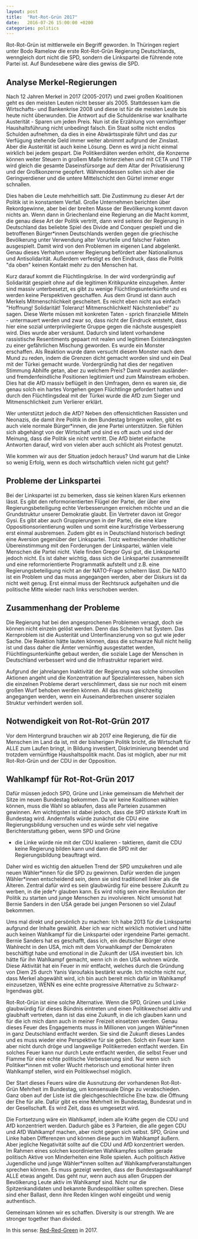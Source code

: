 ```yaml
---
layout: post
title:  "Rot-Rot-Grün 2017"
date:   2016-07-26 15:00:00 +0200
categories: politics
---
```


Rot-Rot-Grün ist mittlerweile ein Begriff geworden. In Thüringen regiert
unter Bodo Ramelow die erste Rot-Rot-Grün Regierung Deutschlands, wenngleich
dort nicht die SPD, sondern die Linkspartei die führende rote Partei ist.
Auf Bundesebene wäre dies gewiss die SPD.

## Analyse Merkel-Regierungen

Nach 12 Jahren Merkel in 2017 (2005-2017) und zwei großen Koalitionen geht
es den meisten Leuten nicht besser als 2005. Stattdessen kam die Wirtschafts-
und Bankenkrise 2008 und diese ist für die meisten Leute bis heute nicht
überwunden. Die Antwort auf die Schuldenkrise war knallharte Austerität -
Sparen um jeden Preis. Nun ist die Erzählung von vernünftiger Haushaltsführung
nicht unbedingt falsch. Ein Staat sollte nicht endlos Schulden aufnehmen,
da dies in eine Abwärtsspirale führt und das zur Verfügung stehende Geld
immer weiter abnimmt aufgrund der Zinslast. Aber die Austerität ist auch
keine Lösung. Denn es wird ja nicht einmal wirklich bei jedem gespart.
Die Politikerdiäten werden erhöht, die Konzerne können weiter Steuern in großem
Maße hinterziehen und mit CETA und TTIP wird gleich die gesamte Daseinsfürsorge
auf dem Altar der Privatisierung und der Großkonzerne geopfert. Währenddessen
sollen sich aber die Geringverdiener und die untere Mittelschicht den Gürtel
immer enger schnallen.

Dies haben die Leute mehrheitlich satt. Die Zustimmung zu dieser Art der Politik
ist in konstantem Verfall. Große Unternehmen berichten über Rekordgewinne,
aber bei der breiten Masse der Bevölkerung kommt davon nichts an. Wenn dann
in Griechenland eine Regierung an die Macht kommt, die genau diese Art der
Politik vertritt, dann wird seitens der Regierung in Deutschland das beliebte
Spiel des Divide and Conquer gespielt und die betroffenen Bürger*innen Deutschlands
werden gegen die griechische Bevölkerung unter Verwendung alter Vorurteile und
falscher Fakten ausgespielt. Damit wird von den Problemen im eigenen Land 
abgelenkt. Genau dieses Verhalten unserer Regierung befördert aber Nationalismus
und Antisolidarität. Außerdem verfestigt es den Eindruck, dass die Politik
"da oben" keinen Kontakt mehr zu den Menschen hat.

Kurz darauf kommt die Flüchtlingskrise. In der wird vordergründig auf Solidarität
gespielt ohne auf die legitimen Kritikpunkte einzugehen. Ämter sind massiv
unterbesetzt, es gibt zu wenige Flüchtlingsunterkünfte und es werden keine
Perspektiven geschaffen. Aus dem Grund ist dann auch Merkels Mitmenschlichkeit
gescheitert. Es reicht eben nicht aus einfach "Hoffnung! Solidarität! Toleranz!
Mitmenschlichkeit! Nächstenliebe!" zu sagen. Diese Werte müssen mit konkreten
Taten - sprich finanzielle Mitteln - untermauert werden und zwar so, dass
nicht der Eindruck entsteht, dass hier eine sozial unterprivilegierte Gruppe
gegen die nächste ausgespielt wird. Dies wurde aber versäumt. Dadurch sind
latent vorhandene rassistische Resentiments gepaart mit realen und legitimen
Existenzängsten zu einer gefährlichen Mischung geworden. Es wurde ein Monster
erschaffen. Als Reaktion wurde dann versucht diesem Monster nach dem Mund zu
reden, indem die Grenzen dicht gemacht worden sind und ein Deal mit der
Türkei gemacht wurde. Vordergründig hat dies der negativen Stimmung Abhilfe
getan, aber zu welchem Preis? Damit wurden ausländer- und fremdenfeindliche
Positionen legitimiert und zum Mainstream erhoben.
Dies hat die AfD massiv beflügelt in den Umfragen, denn es waren sie, die genau
solch ein hartes Vorgehen gegen Flüchtlinge gefordert hatten und durch den
Flüchtlingsdeal mit der Türkei wurde die AfD zum Sieger und Mitmenschlichkeit
zum Verlierer erklärt.

Wer unterstützt jedoch die AfD? Neben den offensichtlichen Rassisten und Neonazis,
die damit ihre Politik in den Bundestag bringen wollen, gibt es auch viele
normale Bürger*innen, die jene Partei unterstützen. Sie fühlen sich abgehängt
von der Wirtschaft und sind es oft auch und sind der Meinung, dass die
Politik sie nicht vertritt. Die AfD bietet einfache Antworten darauf, wird von
vielen aber auch schlicht als Protest genutzt.

Wie kommen wir aus der Situation jedoch heraus? Und warum hat die Linke so
wenig Erfolg, wenn es doch wirtschaftlich vielen nicht gut geht?

## Probleme der Linkspartei

Bei der Linkspartei ist zu bemerken, dass sie keinen klaren Kurs erkennen lässt.
Es gibt den reformorientierten Flügel der Partei, der über eine Regierungsbeteiligung
echte Verbesserungen erreichen möchte und an die Grundstruktur unserer Demokratie
glaubt. Ein Vertreter davon ist Gregor Gysi. Es gibt aber auch Gruppierungen
in der Partei, die eine klare Oppositionsorientierung wollen und somit
eine kurzfristige Verbesserung erst einmal ausbremsen. Zudem gibt es in Deutschland
historisch bedingt eine Aversion gegenüber der Linkspartei. Trotz weitreichender
inhaltlicher Übereinstimmung mit den Forderungen der Linkspartei, wählen viele
Menschen die Partei nicht. Viele finden Gregor Gysi gut, die Linkspartei jedoch
nicht. Es ist daher wichtig, dass sich die Linkspartei zusammenreißt und
eine reformorientierte Programmatik aufstellt und z.B. eine Regierungsbeteiligung
nicht an der NATO-Frage scheitern lässt. Die NATO ist ein Problem und das muss
angegangen werden, aber der Diskurs ist da nicht weit genug. Erst einmal
muss der Rechtsruck aufgehalten und die politische Mitte wieder nach links
verschoben werden.

## Zusammenhang der Probleme

Die Regierung hat bei den angesprochenen Problemen versagt, doch sie können
nicht einzeln gelöst werden. Denn das Scheitern hat System. Das Kernproblem
ist die Austerität und Unterfinanzierung von so gut wie jeder Sache.
Die Reaktion hätte lauten können, dass die schwarze Null nicht heilig ist
und dass daher die Ämter vernünftig ausgestattet werden, Flüchtlingsunterkünfte
gebaut werden, die soziale Lage der Menschen in Deutschland verbessert wird
und die Infrastruktur repariert wird.

Aufgrund der jahrelangen Inaktivität der Regierung was solche sinnvollen
Aktionen angeht und die Konzentration auf Spezialinteressen, haben sich die
einzelnen Probleme derart verschlimmert, dass sie nur noch mit einem großen
Wurf behoben werden können. All das muss gleichzeitig angegangen werden,
wenn ein Auseinanderbrechen unserer sozialen Struktur verhindert werden soll.

## Notwendigkeit von Rot-Rot-Grün 2017

Vor dem Hintergrund brauchen wir ab 2017 eine Regierung, die für die Menschen
im Land da ist, mit der bisherigen Politik bricht, die Wirtschaft für ALLE
zum Laufen bringt, in Bildung investiert, Diskriminierung beendet und trotzdem
vernünftige Haushaltspolitik macht. Das ist möglich, aber nur mit Rot-Rot-Grün
und der CDU in der Opposition.

## Wahlkampf für Rot-Rot-Grün 2017

Dafür müssen jedoch SPD, Grüne und Linke gemeinsam die Mehrheit der Sitze
im neuen Bundestag bekommen. Da wir keine Koalitionen wählen können, muss
die Wahl so ablaufen, dass alle Parteien zusammen gewinnen.
Am wichtigsten ist dabei jedoch, dass die SPD stärkste Kraft im Bundestag
wird. Andernfalls würde zunächst die CDU eine Regierungsbildung versuchen
und es würde sehr viel negative Berichterstattung geben, wenn SPD und Grüne
- die Linke würde nie mit der CDU koalieren - taktieren, damit die CDU
keine Regierung bilden kann und dann die SPD mit der Regierungsbildung
beauftragt wird. 

Daher wird es wichtig den aktuellen Trend der SPD umzukehren und alle neuen
Wähler\*innen für die SPD zu gewinnen. Dafür werden die jungen Wähler\*innen
entscheidend sein, denn sie sind traditionell linker als die Älteren.
Zentral dafür wird es sein glaubwürdig für eine bessere Zukunft zu werben,
in die jede*r glauben kann. Es wird nötig sein eine Revolution der Politik
zu starten und junge Menschen zu involvieren. Nicht umsonst hat Bernie Sanders
in den USA gerade bei jungen Personen so viel Zulauf bekommen.

Ums mal direkt und persönlich zu machen: Ich habe 2013 für die Linkspartei
aufgrund der Inhalte gewählt. Aber ich war nicht wirklich motiviert und
hätte auch keinen Wahlkampf für die Linkspartei oder irgendeine Partei gemacht.
Bernie Sanders hat es geschafft, dass ich, ein deutscher Bürger ohne Wahlrecht
in den USA, mich mit dem Vorwahlkampf der Demokraten beschäftigt habe und
emotional in die Zukunft der USA investiert bin. Ich hätte für ihn Wahlkampf
gemacht, wenn ich in den USA wohnen würde. Diese Aktivität hat ein Feuer
in mir entfacht, welches durch die Gründung von Diem 25 durch Yanis Varoufakis
bestärkt wurde. Ich möchte nicht nur, dass Merkel abgewählt wird, ich bin
auch bereit mich dafür im Wahlkampf einzusetzen, WENN es eine echte progressive
Alternative zu Schwarz-Irgendwas gibt.

Rot-Rot-Grün ist eine solche Alternative. Wenn die SPD, Grünen und Linke glaubwürdig
für dieses Bündnis eintreten und einen Politikwechsel aktiv und glaubhaft vertreten,
dann ist das eine Zukunft, in die ich glauben kann und für die ich mich dann 
auch in meiner Freizeit einsetzen werden. Genau dieses Feuer des Engagements
muss in Millionen von jungen Wähler\*innen in ganz Deutschland entfacht werden.
Sie sind die Zukunft dieses Landes und es muss wieder eine Perspektive für
sie geben. Solch ein Feuer kann aber nicht durch dröge und langweilige
Politikerreden entfacht werden. Ein solches Feuer kann nur durch Leute
entfacht werden, die selbst Feuer und Flamme für eine echte politische
Verbesserung sind. Nur wenn sich Politiker*innen mit voller Wucht rhetorisch und
emotional hinter ihren Wahlkampf stellen, wird ein Politikwechsel möglich.

Der Start dieses Feuers wäre die Ausnutzung der vorhandenen Rot-Rot-Grün Mehrheit
im Bundestag, um konsensuale Dinge zu verabschieden. Ganz oben auf der Liste
ist die gleichgeschlechtliche Ehe bzw. die Öffnung der Ehe für alle. Dafür
gibt es eine Mehrheit im Bundestag, Bundesrat und in der Gesellschaft. Es wird
Zeit, dass es umgesetzt wird.

Die Fortsetzung wäre ein Wahlkampf, indem alle Kräfte gegen die CDU und AfD
konzentriert werden. Dadurch gäbe es 3 Parteien, die alle gegen CDU und AfD
Wahlkampf machen, aber nicht gegen sich selbst. SPD, Grüne und Linke
haben Differenzen und können diese auch im Wahlkampf äußern. Aber jegliche
Negativität sollte auf die CDU und AfD konzentriert werden.
Im Rahmen eines solchen koordinierten Wahlkampfes sollten gerade politisch
Aktive von Minderheiten eine Rolle spielen. Auch politisch Aktive Jugendliche
und junge Wähler*innen sollten auf Wahlkampfveranstaltungen sprechen können.
Es muss gezeigt werden, dass der Bundestagswahlkampf ALLE etwas angeht. Das geht
nur, wenn auch aus allen Gruppen der Bevölkerung Leute aktiv im Wahlkampf sind.
Nicht nur die Spitzenkandidaten und bekannte Bundespolitiker sollten sprechen.
Diese sind eher Ballast, denn ihre Reden klingen wohl eingeübt und wenig authentisch.

Gemeinsam können wir es schaffen. Diversity is our strength. We are stronger
together than divided.

In this sense: [Red-Red-Green](https://www.rot2gruen.de) in 2017.
